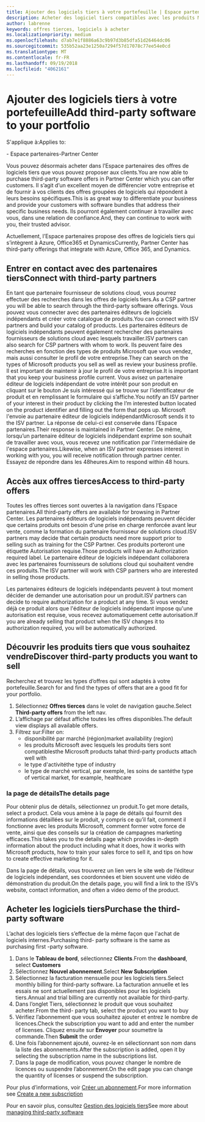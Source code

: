 ```yaml
---
title: Ajouter des logiciels tiers à votre portefeuille | Espace partenaires
description: Acheter des logiciel tiers compatibles avec les produits Microsoft
author: labrenne
keywords: offres tierces, logiciels à acheter
ms.localizationpriority: medium
ms.openlocfilehash: d7ab7e1f8886a63c9b97d3b85dfa51d26464dc06
ms.sourcegitcommit: 535b52aa23e1250a7294f57d17078c77ee54e0cd
ms.translationtype: MT
ms.contentlocale: fr-FR
ms.lasthandoff: 09/19/2018
ms.locfileid: "4062161"
---
```

# <a name="add-third-party-software-to-your-portfolio"></a><span data-ttu-id="30596-104">Ajouter des logiciels tiers à votre portefeuille</span><span class="sxs-lookup"><span data-stu-id="30596-104">Add third-party software to your portfolio</span></span>

<span data-ttu-id="30596-105">S'applique à:</span><span class="sxs-lookup"><span data-stu-id="30596-105">Applies to:</span></span>

<span data-ttu-id="30596-106">- Espace partenaires</span><span class="sxs-lookup"><span data-stu-id="30596-106">-Partner Center</span></span>

<span data-ttu-id="30596-107">Vous pouvez désormais acheter dans l’Espace partenaires des offres de logiciels tiers que vous pouvez proposer aux clients.</span><span class="sxs-lookup"><span data-stu-id="30596-107">You are now able to purchase third-party software offers in Partner Center which you can offer customers.</span></span> <span data-ttu-id="30596-108">Il s’agit d’un excellent moyen de différencier votre entreprise et de fournir à vos clients des offres groupées de logiciels qui répondent à leurs besoins spécifiques.</span><span class="sxs-lookup"><span data-stu-id="30596-108">This is as great way to differentiate your business and provide your customers with software bundles that address their specific business needs.</span></span> <span data-ttu-id="30596-109">Ils pourront également continuer à travailler avec vous, dans une relation de confiance.</span><span class="sxs-lookup"><span data-stu-id="30596-109">And, they can continue to work with you, their trusted advisor.</span></span>

<span data-ttu-id="30596-110">Actuellement, l’Espace partenaires propose des offres de logiciels tiers qui s’intègrent à Azure, Office365 et Dynamics</span><span class="sxs-lookup"><span data-stu-id="30596-110">Currently, Partner Center has third-party offerings that integrate with Azure, Office 365, and Dynamics.</span></span> 

## <a name="connect-with-third-party-partners"></a><span data-ttu-id="30596-111">Entrer en contact avec des partenaires tiers</span><span class="sxs-lookup"><span data-stu-id="30596-111">Connect with third-party partners</span></span>
 
<span data-ttu-id="30596-112">En tant que partenaire fournisseur de solutions cloud, vous pourrez effectuer des recherches dans les offres de logiciels tiers.</span><span class="sxs-lookup"><span data-stu-id="30596-112">As a CSP partner you will be able to search through the third-party software offerings.</span></span> <span data-ttu-id="30596-113">Vous pouvez vous connecter avec des partenaires éditeurs de logiciels indépendants et créer votre catalogue de produits.</span><span class="sxs-lookup"><span data-stu-id="30596-113">You can connect with ISV partners and build your catalog of products.</span></span> <span data-ttu-id="30596-114">Les partenaires éditeurs de logiciels indépendants peuvent également rechercher des partenaires fournisseurs de solutions cloud avec lesquels travailler.</span><span class="sxs-lookup"><span data-stu-id="30596-114">ISV partners can also search for CSP partners with whom to work.</span></span> <span data-ttu-id="30596-115">Ils peuvent faire des recherches en fonction des types de produits Microsoft que vous vendez, mais aussi consulter le profil de votre entreprise.</span><span class="sxs-lookup"><span data-stu-id="30596-115">They can search on the types of Microsoft products you sell as well as review your business profile.</span></span> <span data-ttu-id="30596-116">Il est important de maintenir à jour le profil de votre entreprise.</span><span class="sxs-lookup"><span data-stu-id="30596-116">It is important that you keep your business profile current.</span></span> <span data-ttu-id="30596-117">Vous avisez un partenaire éditeur de logiciels indépendant de votre intérêt pour son produit en cliquant sur le bouton Je suis intéressé qui se trouve sur l’identificateur de produit et en remplissant le formulaire qui s’affiche.</span><span class="sxs-lookup"><span data-stu-id="30596-117">You notify an ISV partner of your interest in their product by clicking the I’m interested button located on the product identifier and filling out the form that pops up.</span></span> <span data-ttu-id="30596-118">Microsoft l'envoie au partenaire éditeur de logiciels indépendant</span><span class="sxs-lookup"><span data-stu-id="30596-118">Microsoft sends it to the ISV partner.</span></span> <span data-ttu-id="30596-119">La réponse de celui-ci est conservée dans l’Espace partenaires.</span><span class="sxs-lookup"><span data-stu-id="30596-119">Their response is maintained in Partner Center.</span></span> <span data-ttu-id="30596-120">De même, lorsqu’un partenaire éditeur de logiciels indépendant exprime son souhait de travailler avec vous, vous recevez une notification par l'intermédiaire de l'espace partenaires.</span><span class="sxs-lookup"><span data-stu-id="30596-120">Likewise, when an ISV partner expresses interest in working with you, you will receive notification through partner center.</span></span> <span data-ttu-id="30596-121">Essayez de répondre dans les 48heures.</span><span class="sxs-lookup"><span data-stu-id="30596-121">Aim to respond within 48 hours.</span></span>

## <a name="access-to-third-party-offers"></a><span data-ttu-id="30596-122">Accès aux offres tierces</span><span class="sxs-lookup"><span data-stu-id="30596-122">Access to third-party offers</span></span>

<span data-ttu-id="30596-123">Toutes les offres tierces sont ouvertes à la navigation dans l’Espace partenaires.</span><span class="sxs-lookup"><span data-stu-id="30596-123">All third-party offers are available for browsing in Partner Center.</span></span> <span data-ttu-id="30596-124">Les partenaires éditeurs de logiciels indépendants peuvent décider que certains produits ont besoin d'une prise en charge renforcée avant leur vente, comme la formation du partenaire fournisseur de solutions cloud.</span><span class="sxs-lookup"><span data-stu-id="30596-124">ISV partners may decide that certain products need more support prior to selling such as training for the CSP Partner.</span></span> <span data-ttu-id="30596-125">Ces produits porteront une étiquette Autorisation requise.</span><span class="sxs-lookup"><span data-stu-id="30596-125">Those products will have an Authorization required label.</span></span> <span data-ttu-id="30596-126">Le partenaire éditeur de logiciels indépendant collaborera avec les partenaires fournisseurs de solutions cloud qui souhaitent vendre ces produits.</span><span class="sxs-lookup"><span data-stu-id="30596-126">The ISV partner will work with CSP partners who are interested in selling those products.</span></span> 

<span data-ttu-id="30596-127">Les partenaires éditeurs de logiciels indépendants peuvent à tout moment décider de demander une autorisation pour un produit.</span><span class="sxs-lookup"><span data-stu-id="30596-127">ISV partners can decide to require authorization for a product at any time.</span></span> <span data-ttu-id="30596-128">Si vous vendez déjà ce produit alors que l'éditeur de logiciels indépendant impose qu'une autorisation est requise, vous recevez automatiquement cette autorisation.</span><span class="sxs-lookup"><span data-stu-id="30596-128">If you are already selling that product when the ISV changes it to authorization required, you will be automatically authorized.</span></span>

## <a name="discover-third-party-products-you-want-to-sell"></a><span data-ttu-id="30596-129">Découvrir les produits tiers que vous souhaitez vendre</span><span class="sxs-lookup"><span data-stu-id="30596-129">Discover third-party products you want to sell</span></span>

<span data-ttu-id="30596-130">Recherchez et trouvez les types d’offres qui sont adaptés à votre portefeuille.</span><span class="sxs-lookup"><span data-stu-id="30596-130">Search for and find the types of offers that are a good fit for your portfolio.</span></span> 

1. <span data-ttu-id="30596-131">Sélectionnez **Offres tierces** dans le volet de navigation gauche.</span><span class="sxs-lookup"><span data-stu-id="30596-131">Select **Third-party offers** from the left nav.</span></span>
2. <span data-ttu-id="30596-132">L’affichage par défaut affiche toutes les offres disponibles.</span><span class="sxs-lookup"><span data-stu-id="30596-132">The default view displays all available offers.</span></span>
3. <span data-ttu-id="30596-133">Filtrez sur:</span><span class="sxs-lookup"><span data-stu-id="30596-133">Filter on:</span></span>
    - <span data-ttu-id="30596-134">disponibilité par marché (région)</span><span class="sxs-lookup"><span data-stu-id="30596-134">market availability (region)</span></span>
    - <span data-ttu-id="30596-135">les produits Microsoft avec lesquels les produits tiers sont compatibles</span><span class="sxs-lookup"><span data-stu-id="30596-135">the Microsoft products tahat third-party products attach well with</span></span>
    - <span data-ttu-id="30596-136">le type d'activité</span><span class="sxs-lookup"><span data-stu-id="30596-136">the type of industry</span></span>
    - <span data-ttu-id="30596-137">le type de marché vertical, par exemple, les soins de santé</span><span class="sxs-lookup"><span data-stu-id="30596-137">the type of vertical market, for example, healthcare</span></span>

### <a name="the-details-page"></a><span data-ttu-id="30596-138">la page de détails</span><span class="sxs-lookup"><span data-stu-id="30596-138">The details page</span></span>

<span data-ttu-id="30596-139">Pour obtenir plus de détails, sélectionnez un produit.</span><span class="sxs-lookup"><span data-stu-id="30596-139">To get more details, select a product.</span></span> <span data-ttu-id="30596-140">Cela vous amène à la page de détails qui fournit des informations détaillées sur le produit, y compris ce qu’il fait, comment il fonctionne avec les produits Microsoft, comment former votre force de vente, ainsi que des conseils sur la création de campagnes marketing efficaces.</span><span class="sxs-lookup"><span data-stu-id="30596-140">This takes you to the details page which provides in-depth information about the product including what it does, how it works with Microsoft products, how to train your sales force to sell it, and tips on how to create effective marketing for it.</span></span>

<span data-ttu-id="30596-141">Dans la page de détails, vous trouverez un lien vers le site web de l’éditeur de logiciels indépendant, ses coordonnées et bien souvent une vidéo de démonstration du produit.</span><span class="sxs-lookup"><span data-stu-id="30596-141">On the details page, you will find a link to the ISV’s website, contact information, and often a video demo of the product.</span></span> 

## <a name="purchase-the-third-party-software"></a><span data-ttu-id="30596-142">Acheter les logiciels tiers</span><span class="sxs-lookup"><span data-stu-id="30596-142">Purchase the third-party software</span></span>

<span data-ttu-id="30596-143">L’achat des logiciels tiers s’effectue de la même façon que l'achat de logiciels internes.</span><span class="sxs-lookup"><span data-stu-id="30596-143">Purchasing third- party software is the same as purchasing first -party software.</span></span> 

1. <span data-ttu-id="30596-144">Dans le **Tableau de bord**, sélectionnez **Clients**.</span><span class="sxs-lookup"><span data-stu-id="30596-144">From the **dashboard**, select **Customers**</span></span>
2. <span data-ttu-id="30596-145">Sélectionnez **Nouvel abonnement**.</span><span class="sxs-lookup"><span data-stu-id="30596-145">Select **New Subscription**</span></span>
3. <span data-ttu-id="30596-146">Sélectionnez la facturation mensuelle pour les logiciels tiers.</span><span class="sxs-lookup"><span data-stu-id="30596-146">Select monthly billing for third-party software.</span></span> <span data-ttu-id="30596-147">La facturation annuelle et les essais ne sont actuellement pas disponibles pour les logiciels tiers.</span><span class="sxs-lookup"><span data-stu-id="30596-147">Annual and trial billing are currently not available for third-party.</span></span>
4. <span data-ttu-id="30596-148">Dans l’onglet Tiers, sélectionnez le produit que vous souhaitez acheter.</span><span class="sxs-lookup"><span data-stu-id="30596-148">From the third- party tab, select the product you want to buy</span></span>
5. <span data-ttu-id="30596-149">Vérifiez l’abonnement que vous souhaitez ajouter et entrez le nombre de licences.</span><span class="sxs-lookup"><span data-stu-id="30596-149">Check the subscription you want to add and enter the number of licenses.</span></span> <span data-ttu-id="30596-150">Cliquez ensuite sur **Envoyer** pour soumettre la commande.</span><span class="sxs-lookup"><span data-stu-id="30596-150">Then **Submit** the order</span></span>
6. <span data-ttu-id="30596-151">Une fois l’abonnement ajouté, ouvrez-le en sélectionnant son nom dans la liste des abonnements.</span><span class="sxs-lookup"><span data-stu-id="30596-151">After the subscription is added, open it by selecting the subscription name in the subscriptions list.</span></span>
7. <span data-ttu-id="30596-152">Dans la page de modification, vous pouvez changer le nombre de licences ou suspendre l’abonnement.</span><span class="sxs-lookup"><span data-stu-id="30596-152">On the edit page you can change the quantity of licenses or suspend the subscription.</span></span>

<span data-ttu-id="30596-153">Pour plus d’informations, voir [Créer un abonnement](create-a-new-subscription.md).</span><span class="sxs-lookup"><span data-stu-id="30596-153">For more information see [Create a new subscription](create-a-new-subscription.md)</span></span>

<span data-ttu-id="30596-154">Pour en savoir plus, consultez [Gestion des logiciels tiers](third-party-help.md)</span><span class="sxs-lookup"><span data-stu-id="30596-154">See more about [managing third-party software](third-party-help.md)</span></span>  